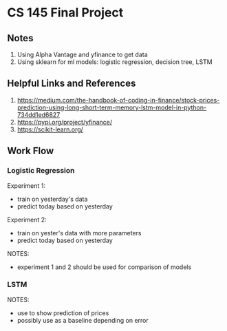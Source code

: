 # CS 145 Final Project

## Notes

1. Using Alpha Vantage and yfinance to get data
2. Using sklearn for ml models: logistic regression, decision tree, LSTM

## Helpful Links and References

1. https://medium.com/the-handbook-of-coding-in-finance/stock-prices-prediction-using-long-short-term-memory-lstm-model-in-python-734dd1ed6827
2. https://pypi.org/project/yfinance/
3. https://scikit-learn.org/

## Work Flow

### Logistic Regression

Experiment 1:
  - train on yesterday's data
  - predict today based on yesterday

Experiment 2:
  - train on yester's data with more parameters
  - predict today based on yesterday

NOTES:
  - experiment 1 and 2 should be used for comparison of models

### LSTM

NOTES:
  - use to show prediction of prices
  - possibly use as a baseline depending on error

